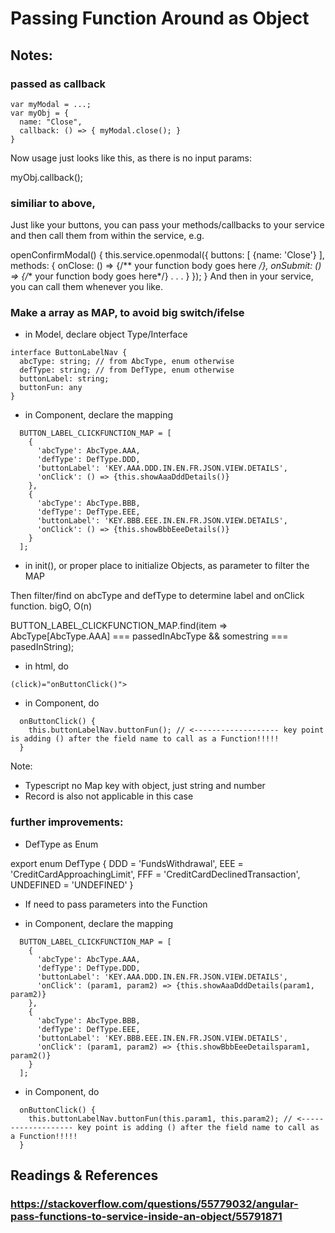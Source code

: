 
# Passing Function Around as Object

## Notes:

### passed as callback

```
var myModal = ...;
var myObj = {
  name: "Close",
  callback: () => { myModal.close(); }
}

```

Now usage just looks like this, as there is no input params:

myObj.callback();

### similiar to above, 

Just like your buttons, you can pass your methods/callbacks to your service and then call them from within the service, e.g.

openConfirmModal() {
  this.service.openmodal({
    buttons: [ {name: 'Close'} ],
    methods: {
      onClose: () => {/** your function body goes here */},
      onSubmit: () => {/** your function body goes here*/}
      .
      .
      .
    }
  });
}
And then in your service, you can call them whenever you like.

### Make a array as MAP, to avoid big switch/ifelse

- in Model, declare object Type/Interface

```
interface ButtonLabelNav {
  abcType: string; // from AbcType, enum otherwise
  defType: string; // from DefType, enum otherwise
  buttonLabel: string;
  buttonFun: any
}
```

- in Component, declare the mapping

```
  BUTTON_LABEL_CLICKFUNCTION_MAP = [
    {
      'abcType': AbcType.AAA,
      'defType': DefType.DDD,
      'buttonLabel': 'KEY.AAA.DDD.IN.EN.FR.JSON.VIEW.DETAILS',
      'onClick': () => {this.showAaaDddDetails()}
    },
    {
      'abcType': AbcType.BBB,
      'defType': DefType.EEE,
      'buttonLabel': 'KEY.BBB.EEE.IN.EN.FR.JSON.VIEW.DETAILS',
      'onClick': () => {this.showBbbEeeDetails()}
    }
  ];

```

- in init(), or proper place to initialize Objects, as parameter to filter the MAP

Then filter/find on abcType and defType to determine label and onClick function. bigO, O(n)

BUTTON_LABEL_CLICKFUNCTION_MAP.find(item => AbcType[AbcType.AAA] === passedInAbcType && somestring === pasedInString);

- in html, do 

`(click)="onButtonClick()">`

- in Component, do

```
  onButtonClick() {
    this.buttonLabelNav.buttonFun(); // <------------------- key point is adding () after the field name to call as a Function!!!!!
  }
```


Note: 

- Typescript no Map key with object, just string and number
- Record is also not applicable in this case

### further improvements:

- DefType as Enum


export enum DefType {
  DDD = 'FundsWithdrawal',
  EEE = 'CreditCardApproachingLimit',
  FFF = 'CreditCardDeclinedTransaction',
  UNDEFINED = 'UNDEFINED'
}

- If need to pass parameters into the Function


- in Component, declare the mapping

```
  BUTTON_LABEL_CLICKFUNCTION_MAP = [
    {
      'abcType': AbcType.AAA,
      'defType': DefType.DDD,
      'buttonLabel': 'KEY.AAA.DDD.IN.EN.FR.JSON.VIEW.DETAILS',
      'onClick': (param1, param2) => {this.showAaaDddDetails(param1, param2)}
    },
    {
      'abcType': AbcType.BBB,
      'defType': DefType.EEE,
      'buttonLabel': 'KEY.BBB.EEE.IN.EN.FR.JSON.VIEW.DETAILS',
      'onClick': (param1, param2) => {this.showBbbEeeDetailsparam1, param2()}
    }
  ];

```

- in Component, do

```
  onButtonClick() {
    this.buttonLabelNav.buttonFun(this.param1, this.param2); // <------------------- key point is adding () after the field name to call as a Function!!!!!
  }
```






## Readings & References

### https://stackoverflow.com/questions/55779032/angular-pass-functions-to-service-inside-an-object/55791871





